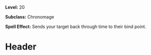 <!-- TITLE: Spell: Memory Warp -->
<!-- SUBTITLE:  -->

**Level:** 20

**Subclass:** Chronomage

**Spell Effect:** Sends your target back through time to their bind point.

# Header